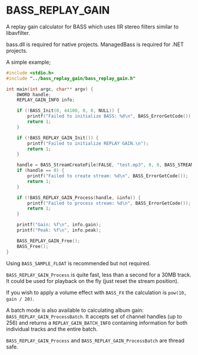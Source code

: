 # BASS_REPLAY_GAIN

A replay gain calculator for BASS which uses IIR stereo filters similar to libavfilter.

bass.dll is required for native projects.
ManagedBass is required for .NET projects.

A simple example;

```c
#include <stdio.h>
#include "../bass_replay_gain/bass_replay_gain.h"

int main(int argc, char** argv) {
	DWORD handle;
	REPLAY_GAIN_INFO info;

	if (!BASS_Init(0, 44100, 0, 0, NULL)) {
		printf("Failed to initialize BASS: %d\n", BASS_ErrorGetCode());
		return 1;
	}

	if (!BASS_REPLAY_GAIN_Init()) {
		printf("Failed to initialize REPLAY GAIN.\n");
		return 1;
	}

	handle = BASS_StreamCreateFile(FALSE, "test.mp3", 0, 0, BASS_STREAM_DECODE | BASS_SAMPLE_FLOAT);
	if (handle == 0) {
		printf("Failed to create stream: %d\n", BASS_ErrorGetCode());
		return 1;
	}

	if (!BASS_REPLAY_GAIN_Process(handle, &info)) {
		printf("Failed to process stream: %d\n", BASS_ErrorGetCode());
		return 1;
	}

	printf("Gain: %f\n", info.gain);
	printf("Peak: %f\n", info.peak);

	BASS_REPLAY_GAIN_Free();
	BASS_Free();
}
```

Using `BASS_SAMPLE_FLOAT` is recommended but not required.

`BASS_REPLAY_GAIN_Process` is quite fast, less than a second for a 30MB track. It could be used for playback on the fly (just reset the stream position).

If you wish to apply a volume effect with `BASS_FX` the calculation is `pow(10, gain / 20)`.

A batch mode is also available to calculating album gain: `BASS_REPLAY_GAIN_ProcessBatch`. It accepts set of channel handles (up to 256) and returns a `REPLAY_GAIN_BATCH_INFO` containing information for both individual tracks and the entire batch.

`BASS_REPLAY_GAIN_Process` and `BASS_REPLAY_GAIN_ProcessBatch` are thread safe.


